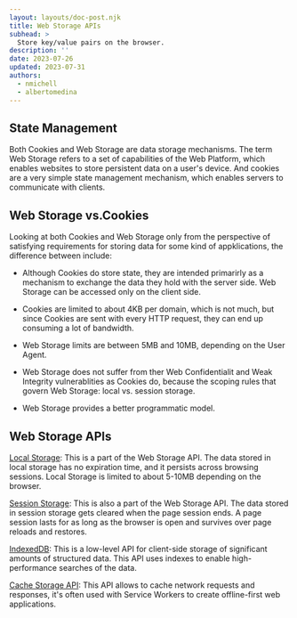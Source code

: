 ```yaml
---
layout: layouts/doc-post.njk
title: Web Storage APIs
subhead: >
  Store key/value pairs on the browser.
description: ''
date: 2023-07-26
updated: 2023-07-31
authors:
  - nmichell
  - albertomedina
---
```


## State Management

Both Cookies and Web Storage are data storage mechanisms. The term Web Storage refers to a set of capabilities of the Web Platform, which enables websites to store persistent data on a user's device. And cookies are a very simple state management mechanism, which enables servers to communicate with clients.

## Web Storage vs.Cookies

Looking at both Cookies and Web Storage only from the perspective of satisfying requirements for storing data for some kind of appklications, the difference between include:

- Although Cookies do store state, they are intended primarirly as a mechanism to exchange the data they hold with the server side. Web Storage can be accessed only on the client side.

- Cookies are limited to about 4KB per domain, which is not much, but since Cookies are sent with every HTTP request, they can end up consuming a lot of bandwidth.

- Web Storage limits are between 5MB and 10MB, depending on the User Agent.

- Web Storage does not suffer from ther Web Confidentialit and Weak Integrity vulnerablities as Cookies do, because the scoping rules that govern Web Storage: local vs. session storage.

- Web Storage provides a better programmatic model.

## Web Storage APIs

[Local Storage](https://www.w3schools.com/jsref/prop_win_localstorage.asp): This is a part of the Web Storage API. The data stored in local storage has no expiration time, and it persists across browsing sessions. Local Storage is limited to about 5-10MB depending on the browser.

[Session Storage](https://www.w3schools.com/jsref/prop_win_sessionstorage.asp): This is also a part of the Web Storage API. The data stored in session storage gets cleared when the page session ends. A page session lasts for as long as the browser is open and survives over page reloads and restores.

[IndexedDB](https://web.dev/indexeddb/): This is a low-level API for client-side storage of significant amounts of structured data. This API uses indexes to enable high-performance searches of the data.

[Cache Storage API](https://web.dev/learn/pwa/caching/): This API allows to cache network requests and responses, it's often used with Service Workers to create offline-first web applications.
